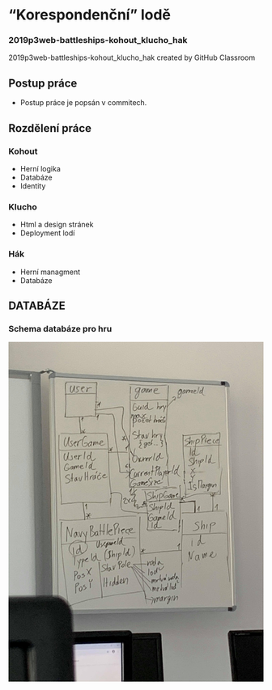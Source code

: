 # “Korespondenční” lodě
### 2019p3web-battleships-kohout_klucho_hak
2019p3web-battleships-kohout_klucho_hak created by GitHub Classroom

## Postup práce
* Postup práce je popsán v commitech.

## Rozdělení práce
### Kohout
* Herní logika
* Databáze
* Identity

### Klucho
* Html a design stránek
* Deployment lodí

### Hák
* Herní managment
* Databáze

## DATABÁZE

### Schema databáze pro hru
![Database Kohout_Klucho_HakLode](https://github.com/pslib-cz/2019p3web-battleships-kohout_klucho_hak/blob/master/wwwroot/Images/Database.jpg)
